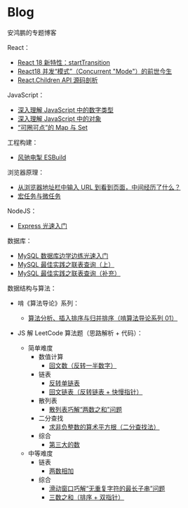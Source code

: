 # Blog

安鸿鹏的专题博客

React：

- [React 18 新特性：startTransition](https://github.com/roc-an/react-wisdom/issues/1)
- [React18 并发“模式”（Concurrent "Mode"）的前世今生](https://github.com/roc-an/react-wisdom/issues/2)
- [React.Children API 源码剖析](https://github.com/roc-an/react-wisdom/issues/3)

JavaScript：

- [深入理解 JavaScript 中的数字类型](https://github.com/roc-an/blog/issues/5)
- [深入理解 JavaScript 中的对象](https://github.com/roc-an/blog/issues/6)
- [“可圈可点”的 Map 与 Set](https://github.com/roc-an/blog/issues/10)

工程构建：

- [风驰电掣 ESBuild](https://github.com/roc-an/blog/issues/9)

浏览器原理：

- [从浏览器地址栏中输入 URL 到看到页面，中间经历了什么？](https://github.com/roc-an/blog/issues/3)
- [宏任务与微任务](https://github.com/roc-an/blog/issues/4)

NodeJS：

- [Express 光速入门](https://github.com/roc-an/blog/issues/2)

数据库：

- [MySQL 数据库边学边练光速入门](https://github.com/roc-an/blog/issues/1)
- [MySQL 最佳实践之联表查询（上）](https://github.com/roc-an/blog/issues/11)
- [MySQL 最佳实践之联表查询（补充）](https://github.com/roc-an/blog/issues/12)

数据结构与算法：

  - 啃《算法导论》系列：
    - [算法分析、插入排序与归并排序（啃算法导论系列 01）](https://github.com/roc-an/blog/issues/8)

  - JS 解 LeetCode 算法题（思路解析 + 代码）：
    - 简单难度
      - 数值计算
        - [回文数（反转一半数字）](https://github.com/roc-an/blog/blob/main/algorithm-topics/isPalindrome/code/isPalindrome-nonstr.js)
      - 链表
        - [反转单链表](https://github.com/roc-an/blog/blob/main/algorithm-topics/reverseList/code/reverseList.js)
        - [回文链表（反转链表 + 快慢指针）](https://github.com/roc-an/blog/blob/main/algorithm-topics/isPalindrome-linkedList/code/isPalindrome-linkedList.js)
      - 散列表
        - [散列表巧解“两数之和”问题](https://github.com/roc-an/blog/issues/13)
      - 二分查找
        - [求非负整数的算术平方根（二分查找法）](https://github.com/roc-an/blog/blob/main/algorithm-topics/sqrtx/code/sqrtx-binarySearch.js)
      - 综合
        - [第三大的数](https://github.com/roc-an/blog/blob/main/algorithm-topics/thirdMax/code/thirdMax.js)
    - 中等难度
      - 链表
        - [两数相加](https://github.com/roc-an/blog/issues/14)
      - 综合
        - [滑动窗口巧解“无重复字符的最长子串”问题](https://github.com/roc-an/blog/issues/15)
        - [三数之和（排序 + 双指针）](https://github.com/roc-an/blog/blob/main/algorithm-topics/threeSum/code/threeSum.js)
